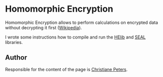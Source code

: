 # Homomorphic Encryption

Homomorphic Encryption allows to perform calculations on encrypted data without decrypting it first ([Wikipedia][Wiki]).

I wrote some instructions how to compile and run the [HElib](helib.md) and [SEAL](seal.md) libraries.

## Author
Responsible for the content of the page is [Christiane Peters][cpp].



[cpp]: http://cbcrypto.org/
[Wiki]: https://en.wikipedia.org/wiki/Homomorphic_encryption
